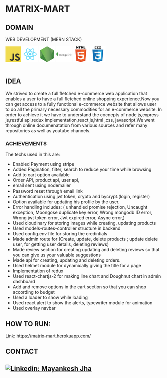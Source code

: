 # MATRIX-MART

## DOMAIN
WEB DEVELOPMENT (MERN STACK)


<code><img height="50" src="https://raw.githubusercontent.com/github/explore/80688e429a7d4ef2fca1e82350fe8e3517d3494d/topics/javascript/javascript.png"></code>
<code><img height="50" src="https://raw.githubusercontent.com/github/explore/80688e429a7d4ef2fca1e82350fe8e3517d3494d/topics/react/react.png"></code>
<code><img height="50" src="https://raw.githubusercontent.com/github/explore/80688e429a7d4ef2fca1e82350fe8e3517d3494d/topics/nodejs/nodejs.png"></code>
<code><img height="50" src="https://raw.githubusercontent.com/github/explore/80688e429a7d4ef2fca1e82350fe8e3517d3494d/topics/mongodb/mongodb.png"></code>
<code><img height="50" src="https://raw.githubusercontent.com/github/explore/80688e429a7d4ef2fca1e82350fe8e3517d3494d/topics/html/html.png"></code>
<code><img height="50" src="https://raw.githubusercontent.com/github/explore/80688e429a7d4ef2fca1e82350fe8e3517d3494d/topics/css/css.png"></code>
<br/>
<br/>
## IDEA
We strived to create a full fletched e-commerce web application that enables a user to have a full fletched online shopping experience.Now you can get access to a fully functional e-commerce website that allows user                       
to do all the primary necessary commodities  for an e-commerce website. In order to  achieve it we have to understand the cocnepts of node js,express js,restful api,redux implementation,react js,html ,css, javascript.We went through online documenatation from various sources and refer many repositories as well as youtube channels.

### ACHIEVEMENTS

The techs used in this are:
* Enabled Payment using stripe 
* Added Pagination, filter, search to reduce your time while browsing
* Add to cart option available 
* Order API, product api, user api, 
* email sent using nodemailer
* Password reset through email link
* Authentication using jwt token, crypto and bycrypt.(login, register)
* Option available for updating his profile by the user.
* Error handling includes: (
    unhandled promise rejection,
    Uncaught exception,
    Moongose duplicate key error,
    Wrong mongodb ID error,
    Wrong  jwt token error,
    Jwt expired error,
    Async error,)
* Used cloudinary for storing images while creating, updating products
* Used models-routes-controller structure in backend
* Used config.env file for storing the credintials
* Made admin route for
  (Create, update, delete products ; update delete user, for getting user details, deleting reviews)
* Made review section for creating updating and deleting reviews so that you can give us your valuable suggestions
* Made api for creating, updating and deleting orders.
* Used helmet module for dynamically giving the title for a page
* Implementation of redux 
* Used react-chartjs-2 for making line chart and Doughnut chart in admin dashboard
* Add and remove options in the cart section so that you can shop according to budget
* Used a loader to show while loading 
* Used react alert to show the alerts, typewriter module for animation
* Used overlay navbar

<!-- USAGE EXAMPLES -->
## HOW TO RUN:
Link: https://matrix-mart.herokuapp.com/


<!-- CONTACT -->
## CONTACT
[![Linkedin: Mayankesh Jha](https://img.shields.io/badge/-Mayankesh-blue?style=flat-square&logo=Linkedin&logoColor=white&link=https://www.linkedin.com/in/mayankesh-jha-15446b206/)](https://www.linkedin.com/in/mayankesh-jha-15446b206/)
---

